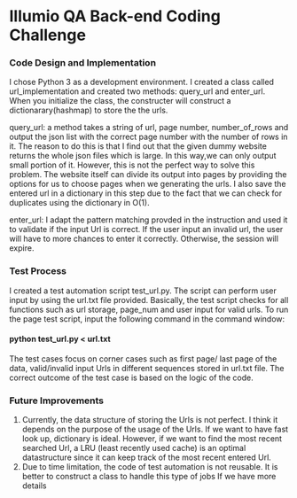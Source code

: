 # Illumio QA Back-end Coding Challenge

### Code Design and Implementation 

I chose Python 3 as a development environment. I created a class called url_implementation and created two methods: query_url and enter_url. When you initialize the class, the constructer will construct a dictionarary(hashmap) to store the the urls.

query_url: a method takes a string of url, page number, number_of_rows and output the json list with the correct page number with the number of rows in it. The reason to do this is that I find out that the given dummy website returns the whole json files which is large. In this way,we can only output small portion of it. However, this is not the perfect way to solve this problem. The website itself can divide its output into pages by providing the options for us to choose pages when we generating the urls. I also save the entered url in a dictionary in this step due to the fact that we can check for duplicates using the dictionary in O(1). 

enter_url: I adapt the pattern matching provded in the instruction and used it to validate if the input Url is correct. If the user input an invalid url, the user will have to more chances to enter it correctly. Otherwise, the session will expire. 

### Test Process
I created a test automation script test_url.py. The script can perform user input by using the url.txt file provided. Basically, the test script checks for all functions such as url storage, page_num and user input for valid urls.
To run the page test script, input the following command in the command window:
#### python test_url.py < url.txt ####
The test cases focus on corner cases such as first page/ last page of the data, valid/invalid input Urls in different sequences stored in url.txt file. The correct outcome of the test case is based on the logic of the code. 

### Future Improvements 
1. Currently, the data structure of storing the Urls is not perfect. I think it depends on the purpose of the usage of the Urls. If we want to have fast look up, dictionary is ideal. However, if we want to find the most recent searched Url, a LRU (least recently used cache) is an optimal datastructure since it can keep track of the most recent entered Url.
2. Due to time limitation, the code of test automation is not reusable. It is better to construct a class to handle this type of jobs If we have more details

